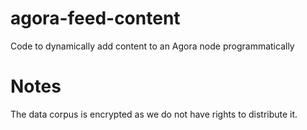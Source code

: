 # agora-feed-content
Code to dynamically add content to an Agora node programmatically

# Notes

The data corpus is encrypted as we do not have rights to distribute it.
